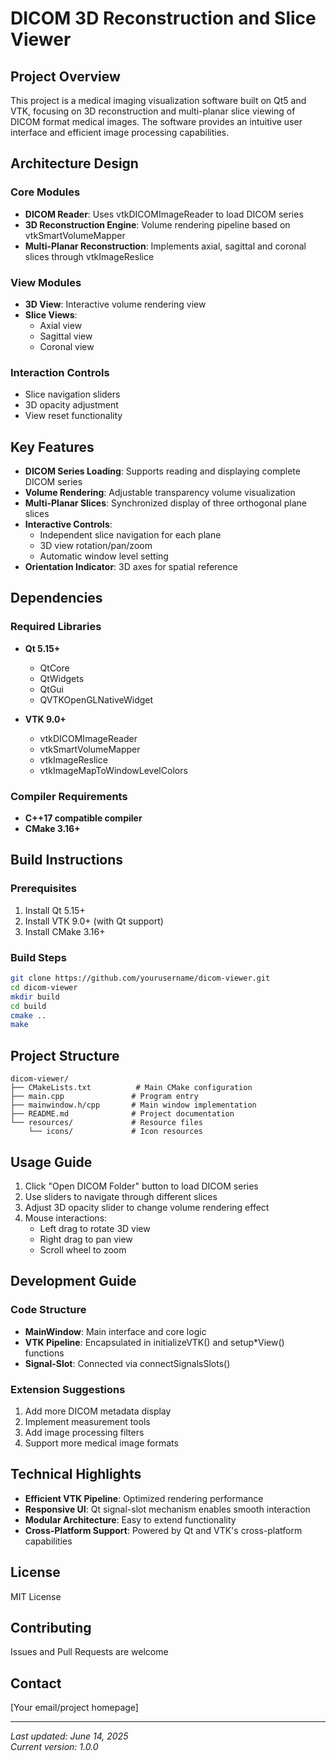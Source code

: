 # DICOM 3D Reconstruction and Slice Viewer

## Project Overview

This project is a medical imaging visualization software built on Qt5 and VTK, focusing on 3D reconstruction and multi-planar slice viewing of DICOM format medical images. The software provides an intuitive user interface and efficient image processing capabilities.

## Architecture Design

### Core Modules
- **DICOM Reader**: Uses vtkDICOMImageReader to load DICOM series
- **3D Reconstruction Engine**: Volume rendering pipeline based on vtkSmartVolumeMapper
- **Multi-Planar Reconstruction**: Implements axial, sagittal and coronal slices through vtkImageReslice

### View Modules
- **3D View**: Interactive volume rendering view
- **Slice Views**:
  - Axial view
  - Sagittal view
  - Coronal view

### Interaction Controls
- Slice navigation sliders
- 3D opacity adjustment
- View reset functionality

## Key Features

- **DICOM Series Loading**: Supports reading and displaying complete DICOM series
- **Volume Rendering**: Adjustable transparency volume visualization
- **Multi-Planar Slices**: Synchronized display of three orthogonal plane slices
- **Interactive Controls**:
  - Independent slice navigation for each plane
  - 3D view rotation/pan/zoom
  - Automatic window level setting
- **Orientation Indicator**: 3D axes for spatial reference

## Dependencies

### Required Libraries
- **Qt 5.15+**
  - QtCore
  - QtWidgets
  - QtGui
  - QVTKOpenGLNativeWidget

- **VTK 9.0+**
  - vtkDICOMImageReader
  - vtkSmartVolumeMapper
  - vtkImageReslice
  - vtkImageMapToWindowLevelColors

### Compiler Requirements
- **C++17 compatible compiler**
- **CMake 3.16+**

## Build Instructions

### Prerequisites
1. Install Qt 5.15+
2. Install VTK 9.0+ (with Qt support)
3. Install CMake 3.16+

### Build Steps
```bash
git clone https://github.com/yourusername/dicom-viewer.git
cd dicom-viewer
mkdir build
cd build
cmake ..
make
```

## Project Structure

```
dicom-viewer/
├── CMakeLists.txt          # Main CMake configuration
├── main.cpp               # Program entry
├── mainwindow.h/cpp       # Main window implementation
├── README.md              # Project documentation
└── resources/             # Resource files
    └── icons/             # Icon resources
```

## Usage Guide

1. Click "Open DICOM Folder" button to load DICOM series
2. Use sliders to navigate through different slices
3. Adjust 3D opacity slider to change volume rendering effect
4. Mouse interactions:
   - Left drag to rotate 3D view
   - Right drag to pan view
   - Scroll wheel to zoom

## Development Guide

### Code Structure
- **MainWindow**: Main interface and core logic
- **VTK Pipeline**: Encapsulated in initializeVTK() and setup*View() functions
- **Signal-Slot**: Connected via connectSignalsSlots()

### Extension Suggestions
1. Add more DICOM metadata display
2. Implement measurement tools
3. Add image processing filters
4. Support more medical image formats

## Technical Highlights

- **Efficient VTK Pipeline**: Optimized rendering performance
- **Responsive UI**: Qt signal-slot mechanism enables smooth interaction
- **Modular Architecture**: Easy to extend functionality
- **Cross-Platform Support**: Powered by Qt and VTK's cross-platform capabilities

## License

MIT License

## Contributing

Issues and Pull Requests are welcome

## Contact

[Your email/project homepage]

---

*Last updated: June 14, 2025*  
*Current version: 1.0.0*
